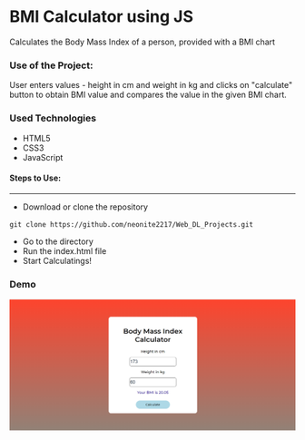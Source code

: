 <h1>BMI Calculator using JS</h1>

<p>Calculates the Body Mass Index of a person, provided with a BMI chart</p>

### Use of the Project:

<p>User enters values - height in cm and weight in kg and clicks on "calculate" button to obtain BMI value and compares the value in the given BMI chart.</p>

<h3>Used Technologies</h3>
<ul>
  <li>HTML5</li>
  <li>CSS3</li>
  <li>JavaScript</li>
</ul>

#### Steps to Use:

---

- Download or clone the repository

```
git clone https://github.com/neonite2217/Web_DL_Projects.git
```

- Go to the directory
- Run the index.html file
- Start Calculatings!

<h3> Demo </h3>
<img src="https://github.com/neonite2217/Web_DL_Projects/blob/main/BMI%20Calculator/snap.PNG"/>
